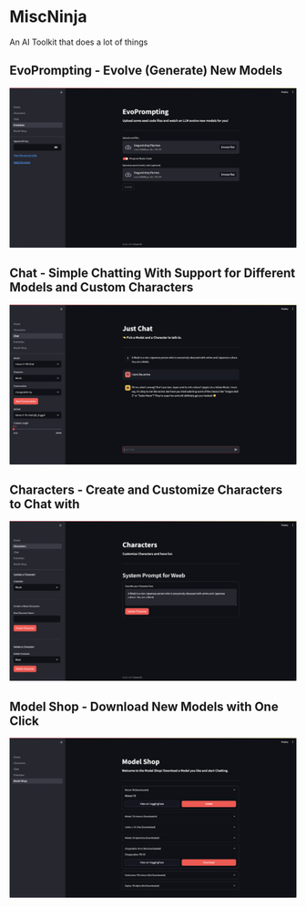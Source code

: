 # MiscNinja

An AI Toolkit that does a lot of things

## EvoPrompting - Evolve (Generate) New Models

![evo](assets/evo.png)

## Chat - Simple Chatting With Support for Different Models and Custom Characters

![chat](assets/chat.png)

## Characters - Create and Customize Characters to Chat with

![characters](assets/characters.png)

## Model Shop - Download New Models with One Click

![shop](assets/shop.png)
